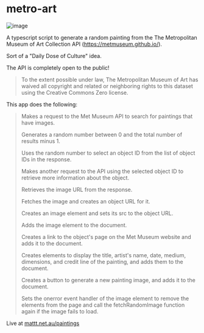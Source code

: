 # metro-art

![image](https://user-images.githubusercontent.com/12840619/211289192-88c4a898-1381-470f-984d-fdac50b38e7e.png)


A typescript script to generate a random painting from the The Metropolitan Museum of Art Collection API (https://metmuseum.github.io/).

Sort of a "Daily Dose of Culture" idea.

The API is completely open to the public!

>To the extent possible under law, The Metropolitan Museum of Art has waived all copyright and related or neighboring rights to this dataset using the Creative Commons Zero license. 

This app does the following:

>Makes a request to the Met Museum API to search for paintings that have images.
>
>Generates a random number between 0 and the total number of results minus 1.
>
>Uses the random number to select an object ID from the list of object IDs in the response.
>
>Makes another request to the API using the selected object ID to retrieve more information about the object.
>
>Retrieves the image URL from the response.
>
>Fetches the image and creates an object URL for it.
>
>Creates an image element and sets its src to the object URL.
>
>Adds the image element to the document.
>
>Creates a link to the object's page on the Met Museum website and adds it to the document.    
>
>Creates elements to display the title, artist's name, date, medium, dimensions, and credit line of the painting, and adds them to the document.
>
>Creates a button to generate a new painting image, and adds it to the document.
>
>Sets the onerror event handler of the image element to remove the elements from the page and call the fetchRandomImage function again if the image fails to load.

Live at [mattt.net.au/paintings](https://mattt.net.au/paintings/)

